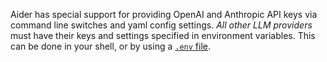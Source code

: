 Aider has special support for providing
OpenAI and Anthropic API keys
via command line switches and yaml config settings.
*All other LLM providers* must 
have their keys and settings 
specified in environment variables.
This can be done in your shell, 
or by using a 
[`.env` file](/docs/config/dotenv.html).
